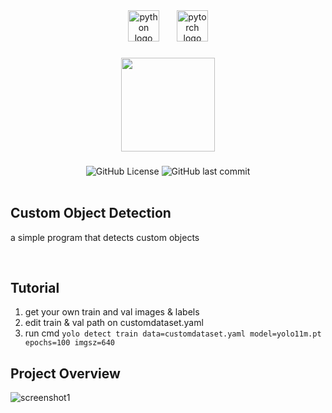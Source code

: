 <div align="center">
  <img src="https://cdn.jsdelivr.net/gh/devicons/devicon/icons/python/python-original.svg" height="50" alt="python logo"  />
  <img width="20" />
  <img src="https://cdn.jsdelivr.net/gh/devicons/devicon/icons/pytorch/pytorch-original.svg" height="50" alt="pytorch logo"  />
</div>

###

<div align="center">
  <img height="150" src="https://c.tenor.com/-2pWL2rs3tQAAAAC/tenor.gif"  />
</div>

###

<div align="center">
  <img alt="GitHub License" src="https://img.shields.io/github/license/hizo9/customobject_detection">
  <img alt="GitHub last commit" src="https://img.shields.io/github/last-commit/hizo9/customobject_detection">
</div>

<br>

###

## Custom Object Detection
a simple program that detects custom objects

<br>

###

## Tutorial
1) get your own train and val images & labels
2) edit train & val path on customdataset.yaml
3) run cmd `yolo detect train data=customdataset.yaml model=yolo11m.pt epochs=100 imgsz=640`

###
## Project Overview
![screenshot1](https://i.imgur.com/5eFMTWX.png)

###
